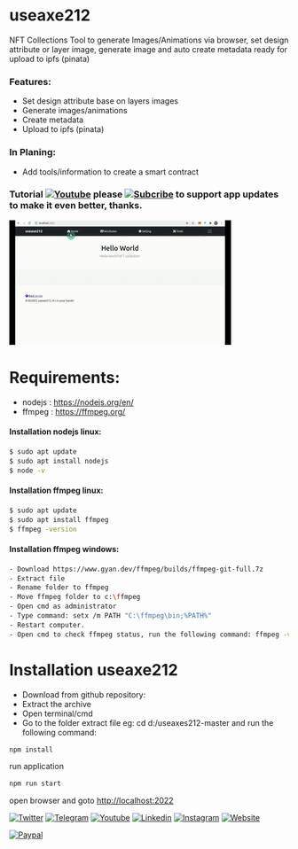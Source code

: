 # useaxe212
NFT Collections Tool to generate Images/Animations via browser, set design attribute or layer image, generate image and auto create metadata ready for upload to ipfs (pinata)

### Features:
- Set design attribute base on layers images
- Generate images/animations
- Create metadata 
- Upload to ipfs (pinata)

### In Planing:
- Add tools/information to create a smart contract
### Tutorial [![Youtube](https://img.shields.io/badge/Youtube-red?style=for-the-badge&logo=youtube&logoColor=white)](https://www.youtube.com/watch?v=9owBpSa15aE) please [![Subcribe](https://img.shields.io/badge/Subscribe-red?style=for-the-badge&logo=youtube&logoColor=white)](https://www.youtube.com/channel/UCFLwu6tx3wDUtPxswHdV_QQ?sub_confirmation=1) to support app updates to make it even better, thanks.



![](useaxe212.gif)



# Requirements:
* nodejs : https://nodejs.org/en/
* ffmpeg : https://ffmpeg.org/


#### Installation nodejs linux:
```sh
$ sudo apt update
$ sudo apt install nodejs
$ node -v
```

#### Installation ffmpeg linux:
```sh
$ sudo apt update
$ sudo apt install ffmpeg
$ ffmpeg -version
```
#### Installation ffmpeg windows:
```sh
- Download https://www.gyan.dev/ffmpeg/builds/ffmpeg-git-full.7z
- Extract file
- Rename folder to ffmpeg
- Move ffmpeg folder to c:\ffmpeg 
- Open cmd as administrator
- Type command: setx /m PATH "C:\ffmpeg\bin;%PATH%"
- Restart computer.
- Open cmd to check ffmpeg status, run the following command: ffmpeg -version
```

# Installation useaxe212

- Download from github repository:
- Extract the archive
- Open terminal/cmd 
- Go to the folder extract file eg: cd d:/useaxes212-master and run the following command: 

```sh
npm install
```
run application
```sh
npm run start
```
open browser and goto [http://localhost:2022](http://localhost:2022/) 



[![Twitter](https://img.shields.io/badge/Twitter-blue?style=for-the-badge&logo=twitter&logoColor=white)](https://twitter.com/yussaqnf) [![Telegram](https://img.shields.io/badge/Telegram-green?style=for-the-badge&logo=telegram&logoColor=white)](https://t.me/yussaqnf) [![Youtube](https://img.shields.io/badge/Youtube-red?style=for-the-badge&logo=youtube&logoColor=white)](https://www.youtube.com/playlist?list=PLCv_rFt7G0yOh9bb5oRe2X7FetMKLebwQ) [![Linkedin](https://img.shields.io/badge/Linkedin-blue?style=for-the-badge&logo=linkedin&logoColor=white)](https://id.linkedin.com/in/yussaq-nurfitrianto-0923936b) [![Instagram](https://img.shields.io/badge/Instagram-purple?style=for-the-badge&logo=instagram&logoColor=white)](https://www.instagram.com/yussaqnf/)
[![Website](https://img.shields.io/badge/Website-blue?style=for-the-badge&logo=www&logoColor=white)](https://yussaq-nf.com)


[![Paypal](https://img.shields.io/badge/Paypal-blue?style=for-the-badge&logo=paypal&logoColor=white)](paypal.me/yussaq)